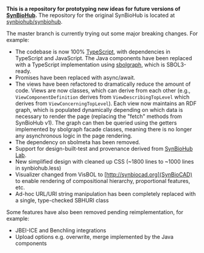 
<b>This is a repository for prototyping new ideas for future versions of <a href="http://wiki.synbiohub.org">SynBioHub</a>.</b>  The repository for the original SynBioHub is located at <a href="https://github.com/synbiohub/synbiohub">synbiohub/synbiohub</a>.

The master branch is currently trying out some major breaking changes.  For example:

* The codebase is now 100% [TypeScript](https://www.typescriptlang.org), with dependencies in TypeScript and JavaScript.  The Java components have been replaced with a TypeScript implementation using [sbolgraph](http://github.com/udp/sbolgraph), which is SBOL3-ready.
* Promises have been replaced with async/await.
* The views have been refactored to dramatically reduce the amount of code.  Views are now classes, which can derive from each other (e.g., `ViewComponentDefinition` derives from `ViewDescribingTopLevel` which derives from `ViewConcerningTopLevel`).  Each view now maintains an RDF graph, which is populated dynamically depending on which data is necessary to render the page (replacing the "fetch" methods from SynBioHub v1).  The graph can then be queried using the getters implemented by sbolgraph facade classes, meaning there is no longer any asynchronous logic in the page rendering.
* The dependency on sbolmeta has been removed.
* Support for design-built-test and provenance derived from [SynBioHub Lab](http://github.com/synbiohub/synbiohub-lab).
* New simplified design with cleaned up CSS (~1800 lines to ~1000 lines in synbiohub.less)
* Visualizer changed from VisBOL to [http://synbiocad.org](SynBioCAD) to enable rendering of compositional hierarchy, proportional features, etc.
* Ad-hoc URL/URI string manipulation has been completely replaced with a single, type-checked SBHURI class

Some features have also been removed pending reimplementation, for example:

* JBEI-ICE and Benchling integrations
* Upload options e.g. overwrite, merge implemented by the Java components



